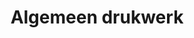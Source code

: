 ---
title: Algemeen drukwerk
description: 'Het volgende is bij ons te verkrijgen:'
category: etiketten & drukwerk
details: ['Firmakaartjes', 'Prijskaartjes met afscheurstrook', 'Papierbanden (70 cm x 5 cm)']
image: ['algeneem_papierband.jpg','algemeen_prijskaart.jpg', 'algemeen_firmakaart.jpg']
---